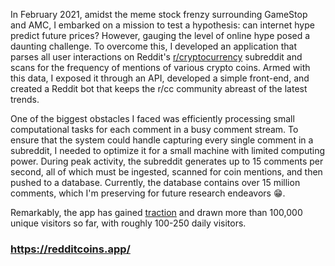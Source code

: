 In February 2021, amidst the meme stock frenzy surrounding GameStop and AMC, I embarked on a mission to test a hypothesis: can internet hype predict future prices? However, gauging the level of online hype posed a daunting challenge. To overcome this, I developed an application that parses all user interactions on Reddit's [r/cryptocurrency](https://www.reddit.com/r/CryptoCurrency/) subreddit and scans for the frequency of mentions of various crypto coins. Armed with this data, I exposed it through an API, developed a simple front-end, and created a Reddit bot that keeps the r/cc community abreast of the latest trends.

One of the biggest obstacles I faced was efficiently processing small computational tasks for each comment in a busy comment stream. To ensure that the system could handle capturing every single comment in a subreddit, I needed to optimize it for a small machine with limited computing power. During peak activity, the subreddit generates up to 15 comments per second, all of which must be ingested, scanned for coin mentions, and then pushed to a database. Currently, the database contains over 15 million comments, which I'm preserving for future research endeavors 😁.

Remarkably, the app has gained [traction](https://redditcoins.app/report.html) and drawn more than 100,000 unique visitors so far, with roughly 100-250 daily visitors.

### **https://redditcoins.app/**
